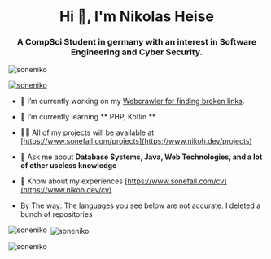 <h1 align="center">Hi 👋, I'm Nikolas Heise</h1>
<h3 align="center">A CompSci Student in germany with an interest in Software Engineering and Cyber Security.</h3>

<p align="left"> <img src="https://komarev.com/ghpvc/?username=soneniko&label=Profile%20views&color=0e75b6&style=flat" alt="soneniko" /> </p>

<p align="left"> <a href="https://github.com/ryo-ma/github-profile-trophy"><img src="https://github-profile-trophy.vercel.app/?username=soneniko" alt="soneniko" /></a> </p>

- 🔭 I’m currently working on my [Webcrawler for finding broken links](https://www.nikoh.dev/projects/broken-link-traverser).

- 🌱 I’m currently learning ** PHP, Kotlin **

- 👨‍💻 All of my projects will be available at [https://www.sonefall.com/projects](https://www.nikoh.dev/projects)

- 💬 Ask me about **Database Systems, Java, Web Technologies, and a lot of other useless knowledge**

- 📄 Know about my experiences [https://www.sonefall.com/cv](https://www.nikoh.dev/cv)

- By The way: The languages you see below are not accurate. I deleted a bunch of repositories

<p><img align="left" src="https://github-readme-stats.vercel.app/api/top-langs?username=soneniko&show_icons=true&locale=en&layout=compact" alt="soneniko" /></p>

<p>&nbsp;<img align="center" src="https://github-readme-stats.vercel.app/api?username=soneniko&show_icons=true&locale=en" alt="soneniko" /></p>

<p><img align="center" src="https://github-readme-streak-stats.herokuapp.com/?user=soneniko&" alt="soneniko" /></p>



<!--
**SoneNiko/SoneNiko** is a ✨ _special_ ✨ repository because its `README.md` (this file) appears on your GitHub profile.

Here are some ideas to get you started:

- 🔭 I’m currently working on ...
- 🌱 I’m currently learning ...
- 👯 I’m looking to collaborate on ...
- 🤔 I’m looking for help with ...
- 💬 Ask me about ...
- 📫 How to reach me: ...
- 😄 Pronouns: ...
- ⚡ Fun fact: ...
-->
